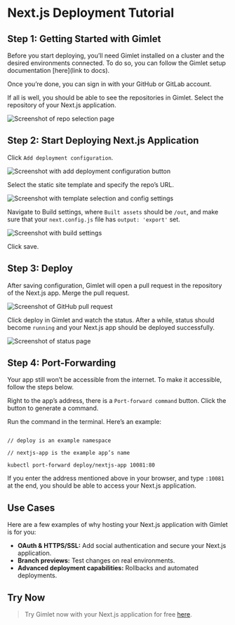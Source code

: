 # Next.js Deployment Tutorial

## Step 1: Getting Started with Gimlet
Before you start deploying, you’ll need Gimlet installed on a cluster and the desired environments connected. To do so, you can follow the Gimlet setup documentation [here](link to docs).

Once you’re done, you can sign in with your GitHub or GitLab account.

If all is well, you should be able to see the repositories in Gimlet. Select the repository of your Next.js application.

![Screenshot of repo selection page](/next-js-tutorial-01.png)

## Step 2: Start Deploying Next.js Application

Click `Add deployment configuration`.

![Screenshot with add deployment configuration button](/next-js-tutorial-02.png)

Select the static site template and specify the repo’s URL.

![Screenshot with template selection and config settings](/next-js-tutorial-03.png)

Navigate to Build settings, where `Built assets` should be `/out`, and make sure that your `next.config.js` file has `output: 'export'` set.

![Screenshot with build settings](/next-js-tutorial-04.png)

Click save.

## Step 3: Deploy

After saving configuration, Gimlet will open a pull request in the repository of the Next.js app. Merge the pull request.

![Screenshot of GitHub pull request](/next-js-tutorial-05.png)

Click deploy in Gimlet and watch the status. After a while, status should become `running` and your Next.js app should be deployed successfully.

![Screenshot of status page](/next-js-tutorial-06.png)

## Step 4: Port-Forwarding

Your app still won’t be accessible from the internet. To make it accessible, follow the steps below.

Right to the app’s address, there is a `Port-forward command` button. Click the button to generate a command.

Run the command in the terminal. Here’s an example:

```

// deploy is an example namespace

// nextjs-app is the example app’s name

kubectl port-forward deploy/nextjs-app 10081:80

```

If you enter the address mentioned above in your browser, and type `:10081` at the end, you should be able to access your Next.js application.

## Use Cases

Here are a few examples of why hosting your Next.js application with Gimlet is for you:

- **OAuth & HTTPS/SSL:** Add social authentication and secure your Next.js application.
- **Branch previews:** Test changes on real environments.
- **Advanced deployment capabilities:** Rollbacks and automated deployments.

## Try Now

> Try Gimlet now with your Next.js application for free [here]().
